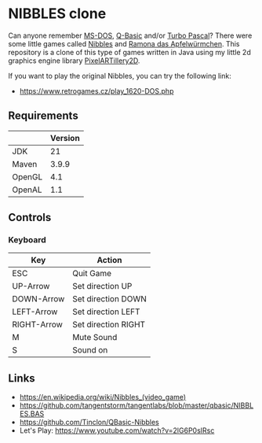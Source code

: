 # NIBBLES clone

Can anyone remember [MS-DOS][msdos], [Q-Basic][qbasic] and/or [Turbo Pascal][pascal]?
There were some little games called [Nibbles][uvl-nibbles] and [Ramona das Apfelwürmchen][uvl-ramona].
This repository is a clone of this type of games written in Java using my little 2d graphics
engine library [PixelARTillery2D][pixelartillery].

If you want to play the original Nibbles, you can try the following link:
* https://www.retrogames.cz/play_1620-DOS.php

## Requirements

|        | Version |
|--------|---------|
| JDK    | 21      |
| Maven  | 3.9.9   |
| OpenGL | 4.1     |
| OpenAL | 1.1     |

## Controls 

### Keyboard

| Key         | Action              |
|-------------|---------------------|
| ESC         | Quit Game           |
| UP-Arrow    | Set direction UP    |
| DOWN-Arrow  | Set direction DOWN  |
| LEFT-Arrow  | Set direction LEFT  |
| RIGHT-Arrow | Set direction RIGHT |
| M           | Mute Sound          |
| S           | Sound on            |


## Links

* https://en.wikipedia.org/wiki/Nibbles_(video_game)
* https://github.com/tangentstorm/tangentlabs/blob/master/qbasic/NIBBLES.BAS
* https://github.com/Tinclon/QBasic-Nibbles
* Let's Play: https://www.youtube.com/watch?v=2lG6P0sIRsc

[comment]: <> (collection of links sorted alphabetically ascending)

[msdos]: https://en.wikipedia.org/wiki/MS-DOS

[pixelartillery]: https://github.com/mwttg/pixel-artillery-2d

[qbasic]: https://de.wikipedia.org/wiki/QBasic

[pascal]: https://en.wikipedia.org/wiki/Turbo_Pascal

[uvl-nibbles]: https://www.uvlist.net/game-250993-QBasic+Nibbles

[uvl-ramona]: https://www.uvlist.net/game-191877-Ramona+das+Apfel+Wurmchen
